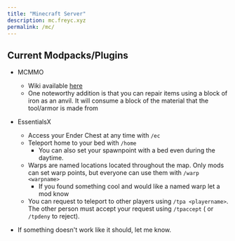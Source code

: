 ```yaml
---
title: "Minecraft Server"
description: mc.freyc.xyz
permalink: /mc/
---
```


## Current Modpacks/Plugins

* MCMMO
  * Wiki available [here](https://mcmmo.org/wiki/Main_Page)
  * One noteworthy addition is that you can repair items using a block of iron as an anvil. It will consume a block of the material that the tool/armor is made from
* EssentialsX
  * Access your Ender Chest at any time with `/ec`
  * Teleport home to your bed with `/home`
    * You can also set your spawnpoint with a bed even during the daytime.
  * Warps are named locations located throughout the map. Only mods can set warp points, but everyone can use them with `/warp <warpname>`
    * If you found something cool and would like a named warp let a mod know
  * You can request to teleport to other players using `/tpa <playername>`. The other person must accept your request using `/tpaccept` ( or `/tpdeny` to reject).

* If something doesn't work like it should, let me know.